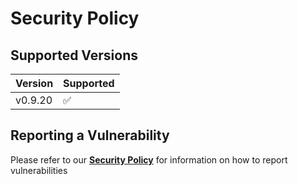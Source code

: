 # Security Policy

## Supported Versions

| Version     | Supported          |
| ----------- | ------------------ |
| v0.9.20  | :white_check_mark: |

## Reporting a Vulnerability

Please refer to our **[Security Policy](https://www.striae.org/security)** for information on how to report vulnerabilities
